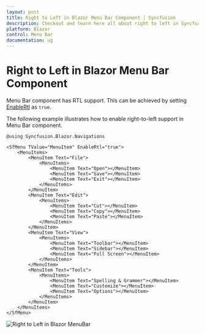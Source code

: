 ```yaml
---
layout: post
title: Right to Left in Blazor Menu Bar Component | Syncfusion
description: Checkout and learn here all about right to left in Syncfusion Blazor Menu Bar component and much more.
platform: Blazor
control: Menu Bar 
documentation: ug
---
```


# Right to Left in Blazor Menu Bar Component

Menu Bar component has RTL support. This can be achieved by setting [EnableRtl](https://help.syncfusion.com/cr/blazor#Syncfusion_Blazor_Navigations_SfMenu_EnableRtl/Syncfusion.Blazor.html/Syncfusion.Blazor.html) as `true`.

The following example illustrates how to enable right-to-left support in Menu Bar component.

```cshtml
@using Syncfusion.Blazor.Navigations

<SfMenu TValue="MenuItem" EnableRtl="true">
    <MenuItems>
        <MenuItem Text="File">
            <MenuItems>
                <MenuItem Text="Open"></MenuItem>
                <MenuItem Text="Save"></MenuItem>
                <MenuItem Text="Exit"></MenuItem>
            </MenuItems>
        </MenuItem>
        <MenuItem Text="Edit">
            <MenuItems>
                <MenuItem Text="Cut"></MenuItem>
                <MenuItem Text="Copy"></MenuItem>
                <MenuItem Text="Paste"></MenuItem>
            </MenuItems>
        </MenuItem>
        <MenuItem Text="View">
            <MenuItems>
                <MenuItem Text="Toolbar"></MenuItem>
                <MenuItem Text="Sidebar"></MenuItem>
                <MenuItem Text="Full Screen"></MenuItem>
            </MenuItems>
        </MenuItem>
        <MenuItem Text="Tools">
            <MenuItems>
                <MenuItem Text="Spelling & Grammer"></MenuItem>
                <MenuItem Text="Customize"></MenuItem>
                <MenuItem Text="Options"></MenuItem>
            </MenuItems>
        </MenuItem>
    </MenuItems>
</SfMenu>

```

![Right to Left in Blazor MenuBar](./../images/blazor-menubar-right-to-left.png)